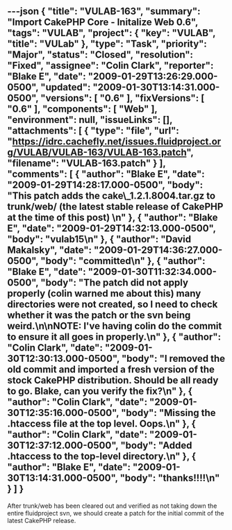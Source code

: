 ---json
{
  "title": "VULAB-163",
  "summary": "Import CakePHP Core - Initalize Web 0.6",
  "tags": "VULAB",
  "project": {
    "key": "VULAB",
    "title": "VULab"
  },
  "type": "Task",
  "priority": "Major",
  "status": "Closed",
  "resolution": "Fixed",
  "assignee": "Colin Clark",
  "reporter": "Blake E",
  "date": "2009-01-29T13:26:29.000-0500",
  "updated": "2009-01-30T13:14:31.000-0500",
  "versions": [
    "0.6"
  ],
  "fixVersions": [
    "0.6"
  ],
  "components": [
    "Web"
  ],
  "environment": null,
  "issueLinks": [],
  "attachments": [
    {
      "type": "file",
      "url": "https://idrc.cachefly.net/issues.fluidproject.org/VULAB/VULAB-163/VULAB-163.patch",
      "filename": "VULAB-163.patch"
    }
  ],
  "comments": [
    {
      "author": "Blake E",
      "date": "2009-01-29T14:28:17.000-0500",
      "body": "This patch adds the cake\\_1.2.1.8004.tar.gz to trunk/web/ (the latest stable release of CakePHP at the time of this post)&#x20;\n"
    },
    {
      "author": "Blake E",
      "date": "2009-01-29T14:32:13.000-0500",
      "body": "vulab15\n"
    },
    {
      "author": "David Makalsky",
      "date": "2009-01-29T14:36:27.000-0500",
      "body": "committed\n"
    },
    {
      "author": "Blake E",
      "date": "2009-01-30T11:32:34.000-0500",
      "body": "The patch did not apply properly (colin warned me about this) many directories were not created, so I need to check whether it was the patch or the svn being weird.\n\nNOTE: I've having colin do the commit to ensure it all goes in properly.\n"
    },
    {
      "author": "Colin Clark",
      "date": "2009-01-30T12:30:13.000-0500",
      "body": "I removed the old commit and imported a fresh version of the stock CakePHP distribution. Should be all ready to go. Blake, can you verify the fix?\n"
    },
    {
      "author": "Colin Clark",
      "date": "2009-01-30T12:35:16.000-0500",
      "body": "Missing the .htaccess file at the top level. Oops.\n"
    },
    {
      "author": "Colin Clark",
      "date": "2009-01-30T12:37:12.000-0500",
      "body": "Added .htaccess to the top-level directory.\n"
    },
    {
      "author": "Blake E",
      "date": "2009-01-30T13:14:31.000-0500",
      "body": "thanks!!!!\n"
    }
  ]
}
---
After trunk/web has been cleared out and verified as not taking down the entire fluidproject svn, we should create a patch for the initial commit of the latest CakePHP release.

        